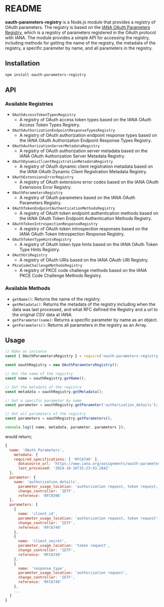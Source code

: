 # README

**oauth-parameters-registry** is a Node.js module that provides a registry of OAuth parameters.
The registry is based on the [IANA OAuth Parameters Registry](https://www.iana.org/assignments/oauth-parameters/oauth-parameters.xhtml), which is a registry of parameters registered in the OAuth protocol with IANA. The module provides a simple API for accessing the registry, including methods for getting the name of the registry, the metadata of the registry, a specific parameter by name, and all parameters in the registry.

## Installation

```bash
npm install oauth-parameters-registry
```

## API

### Available Registries

- `OAuthAccessTokenTypesRegistry`
  - A registry of OAuth access token types based on the IANA OAuth Access Token Types Registry.
- `OAuthAuthorizationEndpointResponseTypesRegistry`
  - A registry of OAuth authorization endpoint response types based on the IANA OAuth Authorization Endpoint Response Types Registry.
- `OAuthAuthorizationServerMetadataRegistry`
  - A registry of OAuth authorization server metadata based on the IANA OAuth Authorization Server Metadata Registry.
- `OAuthDynamicClientRegistrationMetadataRegistry`
  - A registry of OAuth dynamic client registration metadata based on the IANA OAuth Dynamic Client Registration Metadata Registry.
- `OAuthExtensionsErrorRegistry`
  - A registry of OAuth extensions error codes based on the IANA OAuth Extensions Error Registry.
- `OAuthParametersRegistry`
  - A registry of OAuth parameters based on the IANA OAuth Parameters Registry.
- `OAuthTokenEndpointAuthenticationMethodsRegistry`
  - A registry of OAuth token endpoint authentication methods based on the IANA OAuth Token Endpoint Authentication Methods Registry.
- `OAuthTokenIntrospectionResponseRegistry`
  - A registry of OAuth token introspection responses based on the IANA OAuth Token Introspection Response Registry.
- `OAuthTokenTypeHintsRegistry`
  - A registry of OAuth token type hints based on the IANA OAuth Token Type Hints Registry.
- `OAuthUriRegistry`
  - A registry of OAuth URIs based on the IANA OAuth URI Registry.
- `PkceCodeChallengeMethodsRegistry`
  - A registry of PKCE code challenge methods based on the IANA PKCE Code Challenge Methods Registry.

### Available Methods

- `getName()`: Returns the name of the registry.
- `getMetadata()`: Returns the metadata of the registry including when the data was last processed, and what RFC defined the Registry and a url to the original CSV data at IANA.
- `getParameter(name)`: Returns a specific parameter by name as an object.
- `getParameters()`: Returns all parameters in the registry as an Array.

## Usage

```js
// Make an instance
const { OAuthParametersRegistry } = require('oauth-parameters-registry');

const oauthRegistry = new OAuthParametersRegistry();

// Get the name of the registry
const name = oauthRegistry.getName();

// Get the metadata of the registry
const metadata = oauthRegistry.getMetadata();

// Get a specific parameter by name
const parameter = oauthRegistry.getParameter('authorization_details');

// Get all parameters of the registry
const parameters = oauthRegistry.getParameters();

console.log({ name, metadata, parameter, parameters });
```

would return;

```js
{
  name: 'OAuth Parameters',
    metadata: {
    required_specifications: [ 'RFC6749' ],
      datasource_url: 'https://www.iana.org/assignments/oauth-parameters/parameters.csv',
      last_processed: '2024-10-16T15:23:43.284Z'
  },
  parameter: {
    name: 'authorization_details',
      parameter_usage_location: 'authorization request, token request, token response',
      change_controller: 'IETF',
      reference: 'RFC9396'
  },
  parameters: [
    {
      name: 'client_id',
      parameter_usage_location: 'authorization request, token request',
      change_controller: 'IETF',
      reference: 'RFC6749'
    },
    {
      name: 'client_secret',
      parameter_usage_location: 'token request',
      change_controller: 'IETF',
      reference: 'RFC6749'
    },
    {
      name: 'response_type',
      parameter_usage_location: 'authorization request',
      change_controller: 'IETF',
      reference: 'RFC6749'
    },
    ...
  ]
}
```
